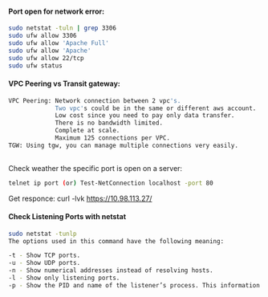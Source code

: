 #### Port open for network error:
````sh
sudo netstat -tuln | grep 3306
sudo ufw allow 3306
sudo ufw allow 'Apache Full'
sudo ufw allow 'Apache'
sudo ufw allow 22/tcp
sudo ufw status
````

#### VPC Peering vs Transit gateway:
````sh
VPC Peering: Network connection between 2 vpc's.
             Two vpc's could be in the same or different aws account.
             Low cost since you need to pay only data transfer.
             There is no bandwidth limited.
             Complete at scale.
             Maximum 125 connections per VPC.
TGW: Using tgw, you can manage multiple connections very easily.
     
````

Check weather the specific port is open on a server:
````sh
telnet ip port (or) Test-NetConnection localhost -port 80
````
Get responce:
curl -lvk https://10.98.113.27/

#### Check Listening Ports with netstat
````sh
sudo netstat -tunlp
The options used in this command have the following meaning:

-t - Show TCP ports.
-u - Show UDP ports.
-n - Show numerical addresses instead of resolving hosts.
-l - Show only listening ports.
-p - Show the PID and name of the listener’s process. This information is shown only if you run the command as root or sudo user.
````

